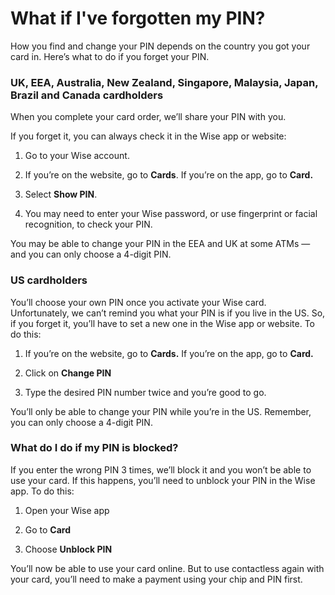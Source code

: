 # What if I've forgotten my PIN?

How you find and change your PIN depends on the country you got your card in. Here’s what to do if you forget your PIN.

### UK, EEA, Australia, New Zealand, Singapore, Malaysia, Japan, Brazil and Canada cardholders

When you complete your card order, we’ll share your PIN with you.

If you forget it, you can always check it in the Wise app or website:

  1. Go to your Wise account.

  2. If you’re on the website, go to **Cards**. If you’re on the app, go to **Card.**

  3. Select **Show PIN**.

  4. You may need to enter your Wise password, or use fingerprint or facial recognition, to check your PIN.




You may be able to change your PIN in the EEA and UK at some ATMs — and you can only choose a 4-digit PIN.

### US cardholders

You’ll choose your own PIN once you activate your Wise card. Unfortunately, we can’t remind you what your PIN is if you live in the US. So, if you forget it, you’ll have to set a new one in the Wise app or website. To do this:

  1. If you’re on the website, go to **Cards.** If you’re on the app, go to **Card.**

  2. Click on **Change PIN**

  3. Type the desired PIN number twice and you’re good to go.




You’ll only be able to change your PIN while you’re in the US. Remember, you can only choose a 4-digit PIN. 

### What do I do if my PIN is blocked? 

If you enter the wrong PIN 3 times, we’ll block it and you won’t be able to use your card. If this happens, you’ll need to unblock your PIN in the Wise app. To do this:

  1. Open your Wise app

  2. Go to **Card**

  3. Choose **Unblock PIN**




You’ll now be able to use your card online. But to use contactless again with your card, you’ll need to make a payment using your chip and PIN first.